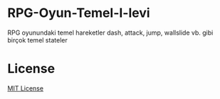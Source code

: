 # RPG-Oyun-Temel-I-levi
RPG oyunundaki temel hareketler dash, attack, jump, wallslide vb. gibi birçok temel stateler



# License
[MIT License](./LICENSE)
